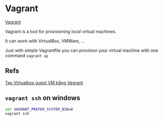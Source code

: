 # Vagrant

[Vagrant](https://www.vagrantup.com/intro)

Vagrant is a tool for provisioning local virtual machines.

It can work with VirtualBox, VMWare, ...

Just with simple Vagrantfile you can provision your virtual machine with one command `vagrant up`

## Refs

[Tạo Virtualbox guest VM bằng Vagrant](https://www.youtube.com/watch?v=TTNsHaOxU10)

## `vagrant ssh` on windows

```cmd
set VAGRANT_PREFER_SYSTEM_BIN=0
vagrant ssh
```
